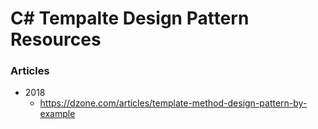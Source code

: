 
C# Tempalte Design Pattern Resources
====

### Articles
* 2018 
  * https://dzone.com/articles/template-method-design-pattern-by-example



